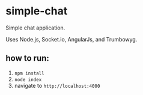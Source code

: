 # simple-chat
Simple chat application.

Uses Node.js, Socket.io, AngularJs, and Trumbowyg.

## how to run:

1. `npm install`
2. `node index`
3. navigate to `http://localhost:4000`
